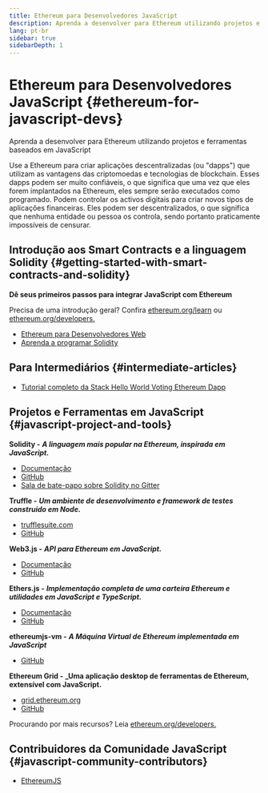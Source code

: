 ```yaml
---
title: Ethereum para Desenvolvedores JavaScript
description: Aprenda a desenvolver para Ethereum utilizando projetos e ferramentas baseados em JavaScript
lang: pt-br
sidebar: true
sidebarDepth: 1
---
```


# Ethereum para Desenvolvedores JavaScript {#ethereum-for-javascript-devs}

<div class="featured">Aprenda a desenvolver para Ethereum utilizando projetos e ferramentas baseados em JavaScript</div>

Use a Ethereum para criar aplicações descentralizadas (ou "dapps") que utilizam as vantagens das criptomoedas e tecnologias de blockchain. Esses dapps podem ser muito confiáveis, o que significa que uma vez que eles forem implantados na Ethereum, eles sempre serão executados como programado. Podem controlar os activos digitais para criar novos tipos de aplicações financeiras. Eles podem ser descentralizados, o que significa que nenhuma entidade ou pessoa os controla, sendo portanto praticamente impossíveis de censurar.

## Introdução aos Smart Contracts e a linguagem Solidity {#getting-started-with-smart-contracts-and-solidity}

**Dê seus primeiros passos para integrar JavaScript com Ethereum**

Precisa de uma introdução geral? Confira [ethereum.org/learn](/learn/) ou [ethereum.org/developers.](/developers/)

- [Ethereum para Desenvolvedores Web](https://medium.com/@mvmurthy/ethereum-for-web-developers-890be23d1d0c)
- [Aprenda a programar Solidity](https://cryptozombies.io/)

## Para Intermediários {#intermediate-articles}

- [Tutorial completo da Stack Hello World Voting Ethereum Dapp](https://medium.com/@mvmurthy/full-stack-hello-world-voting-ethereum-dapp-tutorial-part-1-40d2d0d807c2)

## Projetos e Ferramentas em JavaScript {#javascript-project-and-tools}

**Solidity -** **_A linguagem mais popular na Ethereum, inspirada em JavaScript._**

- [Documentação](https://solidity.readthedocs.io)
- [GitHub](https://github.com/ethereum/solidity/)
- [Sala de bate-papo sobre Solidity no Gitter](https://gitter.im/ethereum/solidity/)

**Truffle -** **_Um ambiente de desenvolvimento e framework de testes construido em Node._**

- [trufflesuite.com](https://www.trufflesuite.com/)
- [GitHub](https://github.com/trufflesuite/truffle)

**Web3.js -** **_API para Ethereum em JavaScript._**

- [Documentação](https://web3js.readthedocs.io/en/1.0/)
- [GitHub](https://github.com/ethereum/web3.js/)

**Ethers.js -** **_Implementação completa de uma carteira Ethereum e utilidades em JavaScript e TypeScript._**

- [Documentação](https://docs.ethers.io/ethers.js/html/)
- [GitHub](https://github.com/ethers-io/ethers.js/)

**ethereumjs-vm -** **_A Máquina Virtual de Ethereum implementada em JavaScript_**

- [GitHub](https://github.com/ethereumjs/ethereumjs-vm)

**Ethereum Grid -** **\_Uma aplicação desktop de ferramentas de Ethereum, extensível com JavaScript.**

- [grid.ethereum.org](https://grid.ethereum.org)
- [GitHub](https://github.com/ethereum/grid)

Procurando por mais recursos? Leia [ethereum.org/developers.](/developers/)

## Contribuidores da Comunidade JavaScript {#javascript-community-contributors}

- [EthereumJS](https://ethereumjs.github.io)
